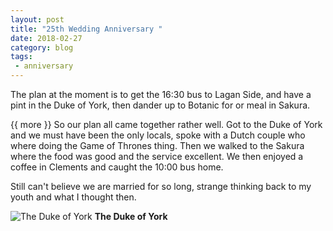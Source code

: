 ```yaml
---
layout: post
title: "25th Wedding Anniversary "
date: 2018-02-27
category: blog
tags:
 - anniversary
---
```


<!--start excerpt-->

The plan at the moment is to get the 16:30 bus to Lagan Side, and have a pint in the Duke of York, then dander up to Botanic for or meal in Sakura.

{{ more }}
So our plan all came together rather well. Got to the Duke of York and we must have been the only locals, spoke with a Dutch couple who where doing the Game of Thrones thing. Then we walked to the Sakura where the food was good and the service excellent. We then enjoyed a coffee in Clements and caught the 10:00 bus home.

Still can't believe we are married for so long, strange thinking back to my youth and what I thought then.

![The Duke of York](/images/2018/2018-02-27-25th-wedding-anniversary.jpg) **The Duke of York**
